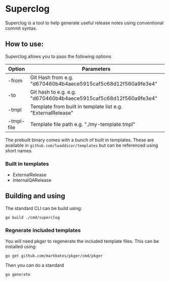# Superclog

Superclog is a tool to help generate useful release notes using conventional
commit syntax.

## How to use:

Superclog allows you to pass the following options

| Option     |      Parameters                                                   |
|----------  |-------------------------------------------------------------------|
| -from      | Git Hash from e.g. "d670460b4b4aece5915caf5c68d12f560a9fe3e4"     |
| -to        | Git hash to e.g. e.g. "d670460b4b4aece5915caf5c68d12f560a9fe3e4"  |
| -tmpl      | Template from built in template list e.g. "ExternalRelease"       |
| -tmpl-file | Template file path e.g. "./my-template.tmpl"                      |

The prebuilt binary comes with a bunch of built in templates. These are available in
`github.com/lwaddicor/templates` but can be referenced using short names.

### Built in templates
 - ExternalRelease
 - InternalQARelease

## Building and using


The standard CLI can be build using:

```
go build ./cmd/superclog
```

### Regnerate included templates

You will need pkger to regenerate the included template files. This can be installed using:

```
go get github.com/markbates/pkger/cmd/pkger
```

Then you can do a standard

```
go generate
```